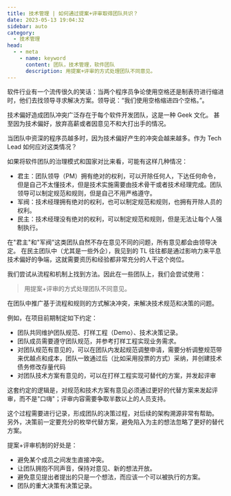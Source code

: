 ```yaml
---
title: 技术管理 | 如何通过提案+评审取得团队共识？
date: 2023-05-13 19:04:32
sidebar: auto
category: 
  - 技术管理
head:
  - - meta
    - name: keyword
      content: 团队，技术管理，软件团队
      description: 用提案+评审的方式处理团队不同意见。
---
```


软件行业有一个流传很久的笑话：当两个程序员争论使用空格还是制表符进行缩进时，他们去找领导寻求解决方案。领导说：“我们使用空格缩进四个空格。”。

技术偏好造成团队冲突广泛存在于每个软件开发团队，这是一种 Geek 文化。 甚至因为技术偏好，放弃高薪或者因意见不和大打出手的情况。

当团队中资深的程序员越多时，因为技术偏好产生的冲突会越来越多。作为 Tech Lead 如何应对这类情况？

如果将软件团队的治理模式和国家对比来看，可能有这样几种情况：

- 君主：团队领导（PM）拥有绝对的权利，可以开除任何人，下达任何命令，但是自己不太懂技术，但是技术实施需要由技术骨干或者技术经理完成。团队领导可以制定规范和规则，但是自己不用严格遵守。 
- 军阀：技术经理拥有绝对的权利，也可以制定规范和规则，也拥有开除人员的权利。
- 民主：技术经理没有绝对的权利，可以制定规范和规则，但是无法让每个人强制执行。

在"君主"和"军阀"这类团队自然不存在意见不同的问题，所有意见都会由领导决定。 在民主团队中（尤其是一些外企），我见到的 TL 往往都是通过影响力来平息技术偏好的争端，这就需要资历和经验都非常充分的人干这个岗位。

我们尝试从流程和机制上找到方法。因此在一些团队上，我们会尝试使用：

> 用提案+评审的方式处理团队不同意见。

在团队中推广基于流程和规则的方式解决冲突，来解决技术规范和决策的问题。

例如，在项目前期制定如下约定：

- 团队共同维护团队规范、打样工程（Demo）、技术决策记录。
- 团队成员需要遵守团队规范，并参考打样工程实现业务需求。
- 对团队规范有意见的，可以在团队内发起规范调整申请，需要分析调整规范带来优越点和成本，团队一致通过后（比如采用投票的方式）采纳，并创建技术债务修改存量代码
- 对团队技术方案有意见的，可以在打样工程实现可替代的方案，并发起评审

这套约定的逻辑是，对规范和技术方案有意见必须通过更好的代替方案来发起评审，而不是"口嗨"；评审内容需要争取半数以上的人员支持。

这个过程需要进行记录，形成团队的决策过程，对后续的架构溯源非常有帮助。 另外，决策前一定要充分的枚举代替方案，避免陷入为主的想法忽略了更好的替代方案。

提案+评审机制的好处是：

- 避免某个成员之间发生直接冲突。
- 让团队拥抱不同声音，保持对意见、新的想法开放。
- 避免意见提出者提出的只是一个想法，而应该一个可以被执行的方案。
- 团队的重大决策有决策记录。



